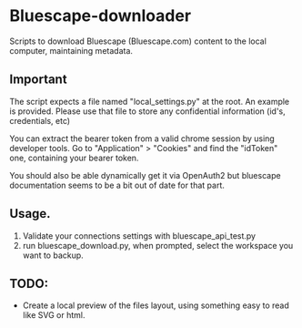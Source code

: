 # Bluescape-downloader
Scripts to download Bluescape (Bluescape.com) content to the local computer, maintaining metadata.

## Important
The script expects a file named "local_settings.py" at the root. An example is provided. Please use that file to store any confidential information (id's, credentials, etc)

You can extract the bearer token from a valid chrome session by using developer tools. Go to "Application" > "Cookies" and find the "idToken" one, containing your bearer token.

You should also be able dynamically get it via OpenAuth2 but bluescape documentation seems to be a bit out of date for that part.

## Usage.
1. Validate your connections settings with bluescape_api_test.py
2. run bluescape_download.py, when prompted, select the workspace you want to backup.

## TODO:
- Create a local preview of the files layout, using something easy to read like SVG or html.
